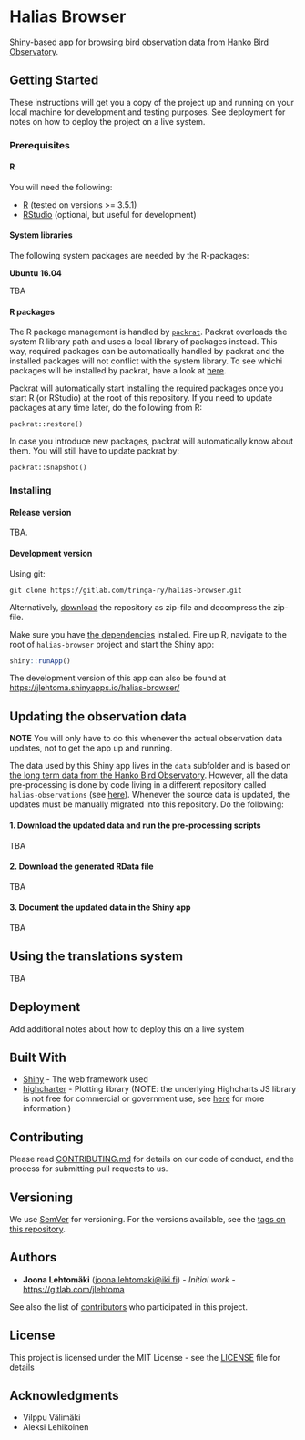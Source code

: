# Halias Browser

[Shiny](https://shiny.rstudio.com)-based app for browsing bird observation data from [Hanko Bird Observatory](https://www.tringa.fi/hangon-lintuasema/hankodata/).

## Getting Started

These instructions will get you a copy of the project up and running on your local machine for development and testing purposes. See deployment for notes on how to deploy the project on a live system.

### Prerequisites

#### R

You will need the following:

+ [R](https://cran.r-project.org) (tested on versions >= 3.5.1)
+ [RStudio](https://www.rstudio.com) (optional, but useful for development)

#### System libraries

The following system packages are needed by the R-packages:

**Ubuntu 16.04**

TBA

#### R packages

The R package management is handled by [`packrat`](https://rstudio.github.io/packrat/). 
Packrat overloads the system R library path and uses a local library of packages
instead. This way, required packages can be automatically handled by packrat
and the installed packages will not conflict with the system library. To see
whichi packages will be installed by packrat, have a look at [here](https://gitlab.com/tringa-ry/halias-browser/blob/master/packrat/packrat.lock).

Packrat will automatically start installing the required packages once you
start R (or RStudio) at the root of this repository. If you need to update
packages at any time later, do the following from R:

```
packrat::restore()
```

In case you introduce new packages, packrat will automatically know about them.
You will still have to update packrat by:

```
packrat::snapshot()
```

### Installing

#### Release version

TBA.

#### Development version

Using git:

```
git clone https://gitlab.com/tringa-ry/halias-browser.git
```

Alternatively, [download](https://gitlab.com/tringa-ry/halias-browser/-/archive/master/halias-browser-master.zip) the repository as zip-file and decompress the zip-file. 

Make sure you have [the dependencies](https://gitlab.com/tringa-ry/halias-browser/blob/master/README.md#r-packages) installed. Fire up R, navigate to the root of `halias-browser` project and start the Shiny app:

```R
shiny::runApp()
```

The development version of this app can also be found at https://jlehtoma.shinyapps.io/halias-browser/

## Updating the observation data

**NOTE** You will only have to do this whenever the actual observation data updates, not to get the app up and running.

The data used by this Shiny app lives in the `data` subfolder and is based on [the long term data from the Hanko Bird Observatory](https://www.tringa.fi/hangon-lintuasema/hankodata/). However, all the data pre-processing is done by code living in a different repository called `halias-observations` (see [here](https://gitlab.com/tringa-ry/halias-observations)). Whenever the source data is updated, the updates must be manually migrated into this repository. Do the following:

#### 1. Download the updated data and run the pre-processing scripts

TBA

#### 2. Download the generated RData file

TBA

#### 3. Document the updated data in the Shiny app

TBA

## Using the translations system

TBA

## Deployment

Add additional notes about how to deploy this on a live system

## Built With

* [Shiny](https://shiny.rstudio.com) - The web framework used
* [highcharter](http://jkunst.com/highcharter/) - Plotting library (NOTE: the underlying Highcharts JS library is not free for commercial or government use, see [here](https://github.com/jbkunst/highcharter#licence) for more information )

## Contributing

Please read [CONTRIBUTING.md](https://gist.github.com/PurpleBooth/b24679402957c63ec426) for details on our code of conduct, and the process for submitting pull requests to us.

## Versioning

We use [SemVer](http://semver.org/) for versioning. For the versions available, see the [tags on this repository](https://gitlab.com/tringa-ry/halias-browser/tags). 

## Authors

* **Joona Lehtomäki** (<joona.lehtomaki@iki.fi>) - *Initial work* - https://gitlab.com/jlehtoma

See also the list of [contributors](https://github.com/your/project/contributors) who participated in this project.

## License

This project is licensed under the MIT License - see the [LICENSE](LICENSE) file for details

## Acknowledgments

* Vilppu Välimäki
* Aleksi Lehikoinen
